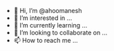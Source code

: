 - 👋 Hi, I’m @ahoomanesh
- 👀 I’m interested in ...
- 🌱 I’m currently learning ...
- 💞️ I’m looking to collaborate on ...
- 📫 How to reach me ...

<!---
ahoomanesh/ahoomanesh is a ✨ special ✨ repository because its `README.md` (this file) appears on your GitHub profile.
You can click the Preview link to take a look at your changes.
--->
